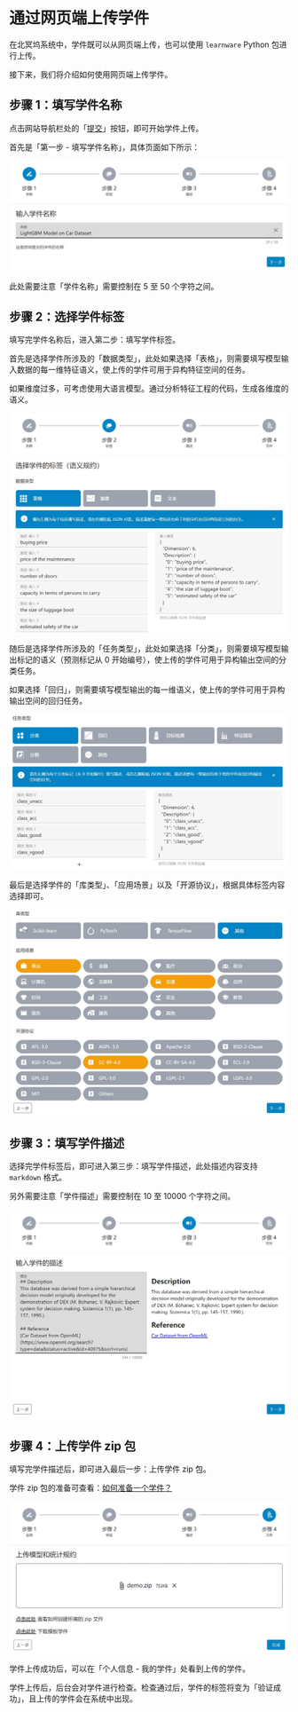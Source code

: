 # 通过网页端上传学件

在北冥坞系统中，学件既可以从网页端上传，也可以使用 `learnware` Python 包进行上传。

接下来，我们将介绍如何使用网页端上传学件。

## 步骤 1：填写学件名称

点击网站导航栏处的「[提交](https://www.bmwu.cloud/#/submit)」按钮，即可开始学件上传。

首先是「第一步 - 填写学件名称」，具体页面如下所示：

![image-20231112143044054](../../../public/step1-zh-CN.jpg)

此处需要注意「学件名称」需要控制在 5 至 50 个字符之间。

## 步骤 2：选择学件标签

填写完学件名称后，进入第二步：填写学件标签。

首先是选择学件所涉及的「数据类型」，此处如果选择「表格」，则需要填写模型输入数据的每一维特征语义，使上传的学件可用于异构特征空间的任务。

如果维度过多，可考虑使用大语言模型。通过分析特征工程的代码，生成各维度的语义。

![image-20231112143044054](../../../public/step2-1-zh-CN.jpg)

随后是选择学件所涉及的「任务类型」，此处如果选择「分类」，则需要填写模型输出标记的语义（预测标记从 0 开始编号），使上传的学件可用于异构输出空间的分类任务。

如果选择「回归」，则需要填写模型输出的每一维语义，使上传的学件可用于异构输出空间的回归任务。

![image-20231112143044054](../../../public/step2-2-zh-CN.jpg)

最后是选择学件的「库类型」、「应用场景」以及「开源协议」，根据具体标签内容选择即可。

![image-20231112143044054](../../../public/step2-3-zh-CN.jpg)

## 步骤 3：填写学件描述

选择完学件标签后，即可进入第三步：填写学件描述，此处描述内容支持 `markdown` 格式。

另外需要注意「学件描述」需要控制在 10 至 10000 个字符之间。

![image-20231112143044054](../../../public/step3-zh-CN.jpg)

## 步骤 4：上传学件 zip 包

填写完学件描述后，即可进入最后一步：上传学件 zip 包。

学件 zip 包的准备可查看：[如何准备一个学件？](/zh-CN/user-guide/learnware-upload/prepare)

![image-20231112143044054](../../../public/step4-zh-CN.jpg)

学件上传成功后，可以在「个人信息 - 我的学件」处看到上传的学件。

学件上传后，后台会对学件进行检查。检查通过后，学件的标签将变为「验证成功」，且上传的学件会在系统中出现。